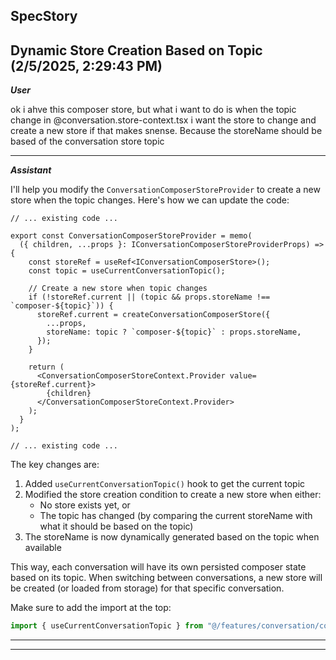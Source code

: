 ## SpecStory

## Dynamic Store Creation Based on Topic (2/5/2025, 2:29:43 PM)

_**User**_

ok i ahve this composer store, but what i want to do is when the topic change in @conversation.store-context.tsx i want the store to change and create a new store if that makes snense. Because the storeName should be based of the conversation store topic

---

_**Assistant**_

I'll help you modify the `ConversationComposerStoreProvider` to create a new store when the topic changes. Here's how we can update the code:

```typescript:features/conversation/conversation-composer/conversation-composer.store-context.tsx
// ... existing code ...

export const ConversationComposerStoreProvider = memo(
  ({ children, ...props }: IConversationComposerStoreProviderProps) => {
    const storeRef = useRef<IConversationComposerStore>();
    const topic = useCurrentConversationTopic();
    
    // Create a new store when topic changes
    if (!storeRef.current || (topic && props.storeName !== `composer-${topic}`)) {
      storeRef.current = createConversationComposerStore({
        ...props,
        storeName: topic ? `composer-${topic}` : props.storeName,
      });
    }

    return (
      <ConversationComposerStoreContext.Provider value={storeRef.current}>
        {children}
      </ConversationComposerStoreContext.Provider>
    );
  }
);

// ... existing code ...
```

The key changes are:

1. Added `useCurrentConversationTopic()` hook to get the current topic
2. Modified the store creation condition to create a new store when either:
   - No store exists yet, or
   - The topic has changed (by comparing the current storeName with what it should be based on the topic)
3. The storeName is now dynamically generated based on the topic when available

This way, each conversation will have its own persisted composer state based on its topic. When switching between conversations, a new store will be created (or loaded from storage) for that specific conversation.

Make sure to add the import at the top:

```typescript
import { useCurrentConversationTopic } from "@/features/conversation/conversation.store-context";
```

---



---

